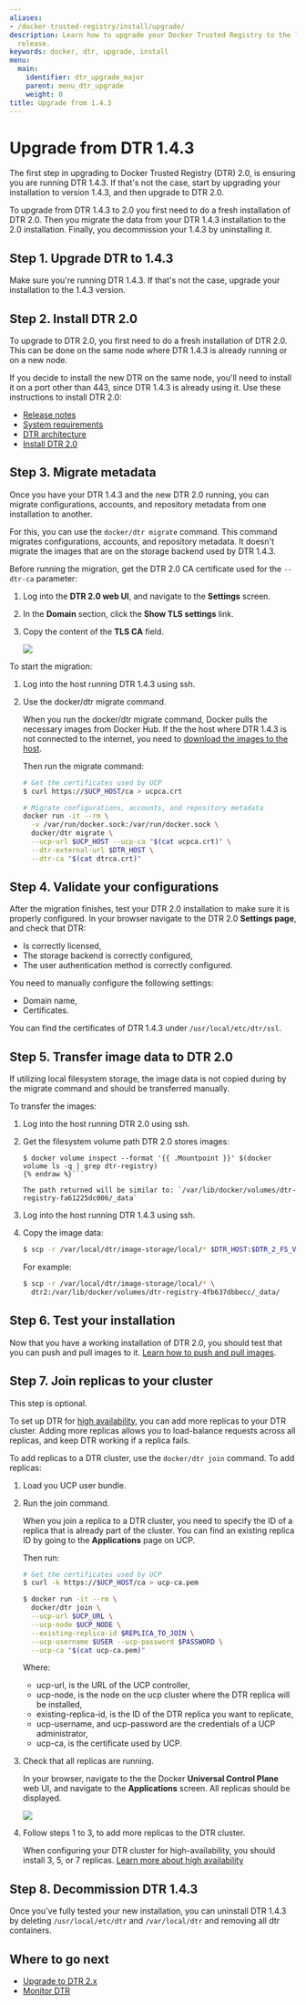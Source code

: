 ```yaml
---
aliases:
- /docker-trusted-registry/install/upgrade/
description: Learn how to upgrade your Docker Trusted Registry to the latest major
  release.
keywords: docker, dtr, upgrade, install
menu:
  main:
    identifier: dtr_upgrade_major
    parent: menu_dtr_upgrade
    weight: 0
title: Upgrade from 1.4.3
---
```


# Upgrade from DTR 1.4.3

The first step in upgrading to Docker Trusted Registry (DTR) 2.0, is ensuring
you are running DTR 1.4.3. If that's not the case, start by upgrading your
installation to version 1.4.3, and then upgrade to DTR 2.0.

To upgrade from DTR 1.4.3 to 2.0 you first need to do a fresh installation of
DTR 2.0. Then you migrate the data from your DTR 1.4.3 installation to the 2.0
installation. Finally, you decommission your 1.4.3 by uninstalling it.

## Step 1. Upgrade DTR to 1.4.3

Make sure you're running DTR 1.4.3. If that's not the case, upgrade your
installation to the 1.4.3 version.

## Step 2. Install DTR 2.0

To upgrade to DTR 2.0, you first need to do a fresh installation of DTR 2.0.
This can be done on the same node where DTR 1.4.3 is already running or on a
new node.

If you decide to install the new DTR on the same node, you'll need
to install it on a port other than 443, since DTR 1.4.3 is already using it.
Use these instructions to install DTR 2.0:

* [Release notes](../../release-notes/index.md)
* [System requirements](../system-requirements.md)
* [DTR architecture](../../architecture.md)
* [Install DTR 2.0](../index.md)


## Step 3. Migrate metadata

Once you have your DTR 1.4.3 and the new DTR 2.0 running, you can migrate
configurations, accounts, and repository metadata from one installation to
another.

For this, you can use the `docker/dtr migrate` command. This command
migrates configurations, accounts, and repository metadata. It doesn't migrate
the images that are on the storage backend used by DTR 1.4.3.

Before running the migration, get the DTR 2.0 CA certificate used for the `--dtr-ca` parameter:

1. Log into the **DTR 2.0 web UI**, and navigate to the **Settings** screen.

2. In the **Domain** section, click the **Show TLS settings** link.

3. Copy the content of the **TLS CA** field.

    ![](../../images/dtr-integration-1.png)

To start the migration:

1.  Log into the host running DTR 1.4.3 using ssh.

2.  Use the docker/dtr migrate command.

    When you run the docker/dtr migrate command, Docker pulls the necessary
    images from Docker Hub. If the the host where DTR 1.4.3 is not connected
    to the internet, you need to
    [download the images to the host](../install-dtr-offline.md).

    Then run the migrate command:

    ```bash
    # Get the certificates used by UCP
    $ curl https://$UCP_HOST/ca > ucpca.crt

    # Migrate configurations, accounts, and repository metadata
    docker run -it --rm \
      -v /var/run/docker.sock:/var/run/docker.sock \
      docker/dtr migrate \
      --ucp-url $UCP_HOST --ucp-ca "$(cat ucpca.crt)" \
      --dtr-external-url $DTR_HOST \
      --dtr-ca "$(cat dtrca.crt)"
    ```

## Step 4. Validate your configurations

After the migration finishes, test your DTR 2.0 installation to make sure it is
properly configured.
In your browser navigate to the DTR 2.0 **Settings page**, and check that DTR:

* Is correctly licensed,
* The storage backend is correctly configured,
* The user authentication method is correctly configured.

You need to manually configure the following settings:

* Domain name,
* Certificates.

You can find the certificates of DTR 1.4.3 under `/usr/local/etc/dtr/ssl`.

## Step 5. Transfer image data to DTR 2.0

If utilizing local filesystem storage, the image data is not copied during by
the migrate command and should be transferred manually.

To transfer the images:

1.  Log into the host running DTR 2.0 using ssh.

2.  Get the filesystem volume path DTR 2.0 stores images:

    ```bash{% raw %}
    $ docker volume inspect --format '{{ .Mountpoint }}' $(docker volume ls -q | grep dtr-registry)
    {% endraw %}```

    The path returned will be similar to: `/var/lib/docker/volumes/dtr-registry-fa61225dc006/_data`

3.  Log into the host running DTR 1.4.3 using ssh.

4.  Copy the image data:

    ```bash
    $ scp -r /var/local/dtr/image-storage/local/* $DTR_HOST:$DTR_2_FS_VOLUME_PATH
    ```

    For example:

    ```bash
    $ scp -r /var/local/dtr/image-storage/local/* \
      dtr2:/var/lib/docker/volumes/dtr-registry-4fb637dbbecc/_data/
    ```

## Step 6. Test your installation

Now that you have a working installation of DTR 2.0, you should test that you
can push and pull images to it.
[Learn how to push and pull images](../../repos-and-images/pull-an-image.md).

## Step 7. Join replicas to your cluster

This step is optional.

To set up DTR for [high availability](../../high-availability/index.md),
you can add more replicas to your DTR cluster. Adding more replicas allows you
to load-balance requests across all replicas, and keep DTR working if a
replica fails.

To add replicas to a DTR cluster, use the `docker/dtr join` command. To add
replicas:


1.  Load you UCP user bundle.

2.  Run the join command.

    When you join a replica to a DTR cluster, you need to specify the
    ID of a replica that is already part of the cluster. You can find an
    existing replica ID by going to the **Applications** page on UCP.

    Then run:

    ```bash
    # Get the certificates used by UCP
    $ curl -k https://$UCP_HOST/ca > ucp-ca.pem

    $ docker run -it --rm \
      docker/dtr join \
      --ucp-url $UCP_URL \
      --ucp-node $UCP_NODE \
      --existing-replica-id $REPLICA_TO_JOIN \
      --ucp-username $USER --ucp-password $PASSWORD \
      --ucp-ca "$(cat ucp-ca.pem)"
    ```

    Where:

    * ucp-url, is the URL of the UCP controller,
    * ucp-node, is the node on the ucp cluster where the DTR  replica will be installed,
    * existing-replica-id, is the ID of the DTR replica you want to replicate,
    * ucp-username, and ucp-password are the credentials of a UCP administrator,
    * ucp-ca, is the certificate used by UCP.

3.  Check that all replicas are running.

    In your browser, navigate to the the Docker **Universal Control Plane**
    web UI, and navigate to the **Applications** screen. All replicas should
    be displayed.

    ![](../../images/install-dtr-4.png)

4.  Follow steps 1 to 3, to add more replicas to the DTR cluster.

    When configuring your DTR cluster for high-availability, you should install
    3, 5, or 7 replicas.
    [Learn more about high availability](../../high-availability/index.md)

## Step 8. Decommission DTR 1.4.3

Once you've fully tested your new installation, you can uninstall DTR 1.4.3
by deleting `/usr/local/etc/dtr` and `/var/local/dtr` and removing all dtr
containers.

## Where to go next

* [Upgrade to DTR 2.x](index.md)
* [Monitor DTR](../../monitor-troubleshoot/index.md)